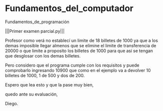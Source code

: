 # Fundamentos_del_computador
Fundamentos_de_programación


|||Primer examen parcial.py|||

Profesor como verá no establecí un limite de 18 billetes de 1000 ya que a los demas imposible llegar almenos que se elimine el limite de transferencia de 20000 o que limite a proposito los billetes de 1000 para que así se tengan que desglosar con los demas billetes. 

Pero considero que el programa cumple con los requisitos y puede comprobarlo ingresando 10900 que como en el ejemplo va a devolver 10 billetes de 1000, 1 de 500 y dos de 200. 

Espero que lea esto y que la pase muy bien,

quedo ante su evaluación, 

Diego.

